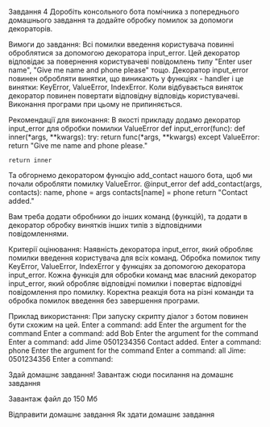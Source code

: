 Завдання 4
Доробіть консольного бота помічника з попереднього домашнього завдання та додайте обробку помилок за допомоги декораторів.

Вимоги до завдання:
Всі помилки введення користувача повинні оброблятися за допомогою декоратора input_error. Цей декоратор відповідає за повернення користувачеві повідомлень типу "Enter user name", "Give me name and phone please" тощо.
Декоратор input_error повинен обробляти винятки, що виникають у функціях - handler і це винятки: KeyError, ValueError, IndexError. Коли відбувається виняток декоратор повинен повертати відповідну відповідь користувачеві. Виконання програми при цьому не припиняється.

Рекомендації для виконання:
В якості прикладу додамо декоратор input_error для обробки помилки ValueError
def input_error(func):
def inner(*args, \*\*kwargs):
try:
return func(*args, \*\*kwargs)
except ValueError:
return "Give me name and phone please."

    return inner

Та обгорнемо декоратором функцію add_contact нашого бота, щоб ми почали обробляти помилку ValueError.
@input_error
def add_contact(args, contacts):
name, phone = args
contacts[name] = phone
return "Contact added."

Вам треба додати обробники до інших команд (функцій), та додати в декоратор обробку винятків інших типів з відповідними повідомленнями.

Критерії оцінювання:
Наявність декоратора input_error, який обробляє помилки введення користувача для всіх команд.
Обробка помилок типу KeyError, ValueError, IndexError у функціях за допомогою декоратора input_error.
Кожна функція для обробки команд має власний декоратор input_error, який обробляє відповідні помилки і повертає відповідні повідомлення про помилку.
Коректна реакція бота на різні команди та обробка помилок введення без завершення програми.

Приклад використання:
При запуску скрипту діалог з ботом повинен бути схожим на цей.
Enter a command: add
Enter the argument for the command
Enter a command: add Bob
Enter the argument for the command
Enter a command: add Jime 0501234356
Contact added.
Enter a command: phone
Enter the argument for the command
Enter a command: all
Jime: 0501234356
Enter a command:

Здай домашнє завдання!
Завантаж сюди посилання на домашнє завдання

Завантаж файл до 150 Мб

Відправити домашнє завдання
Як здати домашнє завдання

